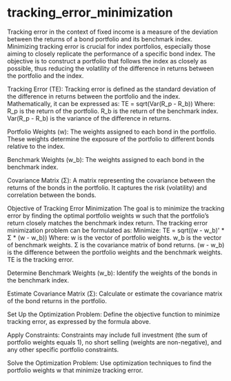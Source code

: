 # tracking_error_minimization

Tracking error in the context of fixed income is a measure of the deviation between the returns of a bond portfolio and its benchmark index. Minimizing tracking error is crucial for index portfolios, especially those aiming to closely replicate the performance of a specific bond index. The objective is to construct a portfolio that follows the index as closely as possible, thus reducing the volatility of the difference in returns between the portfolio and the index.


Tracking Error (TE):
Tracking error is defined as the standard deviation of the difference in returns between the portfolio and the index. Mathematically, it can be expressed as:
TE = sqrt(Var(R_p - R_b))
Where:
R_p is the return of the portfolio.
R_b is the return of the benchmark index.
Var(R_p - R_b) is the variance of the difference in returns.

Portfolio Weights (w):
The weights assigned to each bond in the portfolio. These weights determine the exposure of the portfolio to different bonds relative to the index.

Benchmark Weights (w_b):
The weights assigned to each bond in the benchmark index.

Covariance Matrix (Σ):
A matrix representing the covariance between the returns of the bonds in the portfolio. It captures the risk (volatility) and correlation between the bonds.

Objective of Tracking Error Minimization
The goal is to minimize the tracking error by finding the optimal portfolio weights w such that the portfolio’s return closely matches the benchmark index return. The tracking error minimization problem can be formulated as:
Minimize: TE = sqrt((w - w_b)' * Σ * (w - w_b))
Where:
w is the vector of portfolio weights.
w_b is the vector of benchmark weights.
Σ is the covariance matrix of bond returns.
(w - w_b) is the difference between the portfolio weights and the benchmark weights.
TE is the tracking error.



Determine Benchmark Weights (w_b):
Identify the weights of the bonds in the benchmark index.

Estimate Covariance Matrix (Σ):
Calculate or estimate the covariance matrix of the bond returns in the portfolio.

Set Up the Optimization Problem:
Define the objective function to minimize tracking error, as expressed by the formula above.

Apply Constraints:
Constraints may include full investment (the sum of portfolio weights equals 1), no short selling (weights are non-negative), and any other specific portfolio constraints.

Solve the Optimization Problem:
Use optimization techniques to find the portfolio weights w that minimize tracking error.
